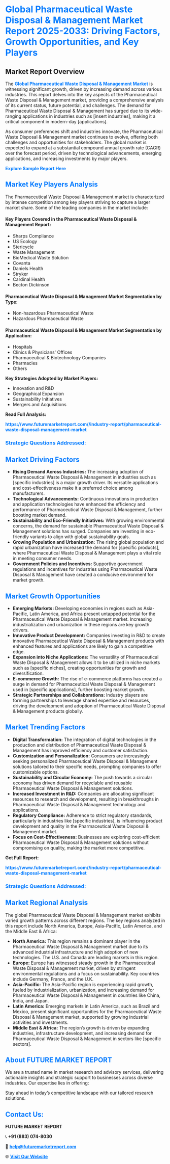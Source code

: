 <h1 style="color: #007BFF;">Global Pharmaceutical Waste Disposal & Management Market Report 2025-2033: Driving Factors, Growth Opportunities, and Key Players</h1>

<section id="overview">
<h2>Market Report Overview</h2>
<p>The <a href="https://www.futuremarketreport.com//industry-report/pharmaceutical-waste-disposal-management-market" style="color: #007BFF; text-decoration: none;"><strong>Global Pharmaceutical Waste Disposal & Management Market</strong></a> is witnessing significant growth, driven by increasing demand across various industries. This report delves into the key aspects of the Pharmaceutical Waste Disposal & Management market, providing a comprehensive analysis of its current status, future potential, and challenges. The demand for Pharmaceutical Waste Disposal & Management has surged due to its wide-ranging applications in industries such as [insert industries], making it a critical component in modern-day [applications].</p>
<p>As consumer preferences shift and industries innovate, the Pharmaceutical Waste Disposal & Management market continues to evolve, offering both challenges and opportunities for stakeholders. The global market is expected to expand at a substantial compound annual growth rate (CAGR) over the forecast period, driven by technological advancements, emerging applications, and increasing investments by major players.</p>
</section>

<section id="overview">
<p><a href="https://www.futuremarketreport.com//request-sample/reportId=46728" style="color: #007BFF; text-decoration: none;"><strong>Explore Sample Report Here</strong></a></p>
</section>

<section id="key-players">
<h2 style="color: #007BFF;">Market Key Players Analysis</h2>
<p>The Pharmaceutical Waste Disposal & Management market is characterized by intense competition among key players striving to capture a larger market share. Some of the leading companies in the market include:</p>
<h4>Key Players Covered in the Pharmaceutical Waste Disposal & Management Report:</h4>
<ul><li>Sharps Compliance</li><li>US Ecology</li><li>Stericycle</li><li>Waste Management</li><li>BioMedical Waste Solution</li><li>Covanta</li><li>Daniels Health</li><li>Stryker</li><li>Cardinal Health</li><li>Becton Dickinson</li></ul>
<h4>Pharmaceutical Waste Disposal & Management Market Segmentation by Type:</h4>
<ul><li>Non-hazardous Pharmaceutical Waste</li><li>Hazardous Pharmaceutical Waste</li></ul>

<h4>Pharmaceutical Waste Disposal & Management Market Segmentation by Application:</h4>
<ul><li>Hospitals</li><li>Clinics &amp; Physicians&#039; Offices</li><li>Pharmaceutical &amp; Biotechnology Companies</li><li>Pharmacies</li><li>Others</li></ul>
<p><strong>Key Strategies Adopted by Market Players:</strong></p>
<ul>
<li>Innovation and R&D</li>
<li>Geographical Expansion</li>
<li>Sustainability Initiatives</li>
<li>Mergers and Acquisitions</li>
</ul>
</section>

<section>
<p><strong>Read Full Analysis: </strong></p><a href="https://www.futuremarketreport.com//industry-report/pharmaceutical-waste-disposal-management-market" style="color: #007BFF; text-decoration: none;"><strong>https://www.futuremarketreport.com//industry-report/pharmaceutical-waste-disposal-management-market</strong></a>
<h3 style="color: #007BFF;">Strategic Questions Addressed:</h3>
</section>

<section id="driving-factors">
<h2 style="color: #007BFF;">Market Driving Factors</h2>
<ul>
<li><strong>Rising Demand Across Industries:</strong> The increasing adoption of Pharmaceutical Waste Disposal & Management in industries such as [specific industries] is a major growth driver. Its versatile applications and cost-effectiveness make it a preferred choice among manufacturers.</li>
<li><strong>Technological Advancements:</strong> Continuous innovations in production and application technologies have enhanced the efficiency and performance of Pharmaceutical Waste Disposal & Management, further boosting market demand.</li>
<li><strong>Sustainability and Eco-Friendly Initiatives:</strong> With growing environmental concerns, the demand for sustainable Pharmaceutical Waste Disposal & Management solutions has surged. Companies are investing in eco-friendly variants to align with global sustainability goals.</li>
<li><strong>Growing Population and Urbanization:</strong> The rising global population and rapid urbanization have increased the demand for [specific products], where Pharmaceutical Waste Disposal & Management plays a vital role in meeting consumer needs.</li>
<li><strong>Government Policies and Incentives:</strong> Supportive government regulations and incentives for industries using Pharmaceutical Waste Disposal & Management have created a conducive environment for market growth.</li>
</ul>
</section>

<section id="growth-opportunities">
<h2 style="color: #007BFF;">Market Growth Opportunities</h2>
<ul>
<li><strong>Emerging Markets:</strong> Developing economies in regions such as Asia-Pacific, Latin America, and Africa present untapped potential for the Pharmaceutical Waste Disposal & Management market. Increasing industrialization and urbanization in these regions are key growth drivers.</li>
<li><strong>Innovative Product Development:</strong> Companies investing in R&D to create innovative Pharmaceutical Waste Disposal & Management products with enhanced features and applications are likely to gain a competitive edge.</li>
<li><strong>Expansion into Niche Applications:</strong> The versatility of Pharmaceutical Waste Disposal & Management allows it to be utilized in niche markets such as [specific niches], creating opportunities for growth and diversification.</li>
<li><strong>E-commerce Growth:</strong> The rise of e-commerce platforms has created a surge in demand for Pharmaceutical Waste Disposal & Management used in [specific applications], further boosting market growth.</li>
<li><strong>Strategic Partnerships and Collaborations:</strong> Industry players are forming partnerships to leverage shared expertise and resources, driving the development and adoption of Pharmaceutical Waste Disposal & Management products globally.</li>
</ul>
</section>

<section id="trending-factors">
<h2 style="color: #007BFF;">Market Trending Factors</h2>
<ul>
<li><strong>Digital Transformation:</strong> The integration of digital technologies in the production and distribution of Pharmaceutical Waste Disposal & Management has improved efficiency and customer satisfaction.</li>
<li><strong>Customization and Personalization:</strong> Consumers are increasingly seeking personalized Pharmaceutical Waste Disposal & Management solutions tailored to their specific needs, prompting companies to offer customizable options.</li>
<li><strong>Sustainability and Circular Economy:</strong> The push towards a circular economy has driven demand for recyclable and reusable Pharmaceutical Waste Disposal & Management solutions.</li>
<li><strong>Increased Investment in R&D:</strong> Companies are allocating significant resources to research and development, resulting in breakthroughs in Pharmaceutical Waste Disposal & Management technology and applications.</li>
<li><strong>Regulatory Compliance:</strong> Adherence to strict regulatory standards, particularly in industries like [specific industries], is influencing product development and quality in the Pharmaceutical Waste Disposal & Management market.</li>
<li><strong>Focus on Cost-Effectiveness:</strong> Businesses are exploring cost-efficient Pharmaceutical Waste Disposal & Management solutions without compromising on quality, making the market more competitive.</li>
</ul>
</section>

<section>
<p><strong>Get Full Report: </strong></p><a href="https://www.futuremarketreport.com//industry-report/pharmaceutical-waste-disposal-management-market" style="color: #007BFF; text-decoration: none;"><strong>https://www.futuremarketreport.com//industry-report/pharmaceutical-waste-disposal-management-market</strong></a>
<h3 style="color: #007BFF;">Strategic Questions Addressed:</h3>
</section>


<section id="regional-analysis">
<h2 style="color: #007BFF;">Market Regional Analysis</h2>
<p>The global Pharmaceutical Waste Disposal & Management market exhibits varied growth patterns across different regions. The key regions analyzed in this report include North America, Europe, Asia-Pacific, Latin America, and the Middle East & Africa:</p>
<ul>
<li><strong>North America:</strong> This region remains a dominant player in the Pharmaceutical Waste Disposal & Management market due to its advanced industrial infrastructure and high adoption of new technologies. The U.S. and Canada are leading markets in this region.</li>
<li><strong>Europe:</strong> Europe has witnessed steady growth in the Pharmaceutical Waste Disposal & Management market, driven by stringent environmental regulations and a focus on sustainability. Key countries include Germany, France, and the U.K.</li>
<li><strong>Asia-Pacific:</strong> The Asia-Pacific region is experiencing rapid growth, fueled by industrialization, urbanization, and increasing demand for Pharmaceutical Waste Disposal & Management in countries like China, India, and Japan.</li>
<li><strong>Latin America:</strong> Emerging markets in Latin America, such as Brazil and Mexico, present significant opportunities for the Pharmaceutical Waste Disposal & Management market, supported by growing industrial activities and investments.</li>
<li><strong>Middle East & Africa:</strong> The region’s growth is driven by expanding industries, infrastructure development, and increasing demand for Pharmaceutical Waste Disposal & Management in sectors like [specific sectors].</li>
</ul>
</section>

<footer>
<h2 style="color: #007BFF;">About FUTURE MARKET REPORT</h2>
<p>We are a trusted name in market research and advisory services, delivering actionable insights and strategic support to businesses across diverse industries. Our expertise lies in offering:</p>

<p>Stay ahead in today’s competitive landscape with our tailored research solutions.</p>

<h2 style="color: #007BFF;">Contact Us:</h2>
<p><strong>FUTURE MARKET REPORT</strong></p>
<p>📞 <strong>+91 (883) 074-8030</strong></p>
<p>📧 <strong><a href="mailto:help@futuremarketreport.com" style="color: #007BFF;">help@futuremarketreport.com</a></strong></p>
<p>🌐 <strong><a href="https://www.futuremarketreport.com/" style="color: #007BFF;">Visit Our Website</a></strong></p>
</footer>